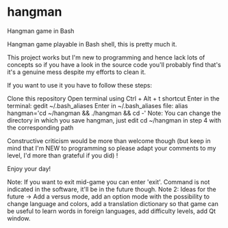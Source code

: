 # hangman
Hangman game in Bash

Hangman game playable in Bash shell, this is pretty much it.

This project works but I'm new to programming and hence lack lots of concepts so if you have a look in the source code you'll probably find that's it's a genuine mess despite my efforts to clean it.

If you want to use it you have to follow these steps:

Clone this repository
Open terminal using Ctrl + Alt + t shortcut
Enter in the terminal: gedit ~/.bash_aliases
Enter in ~/.bash_aliases file: alias hangman='cd ~/hangman && ./hangman && cd -'
Note: You can change the directory in which you save hangman, just edit cd ~/hangman in step 4 with the corresponding path

Constructive criticism would be more than welcome though (but keep in mind that I'm NEW to programming so please adapt your comments to my level, I'd more than grateful if you did) !

Enjoy your day!

Note: If you want to exit mid-game you can enter 'exit'. Command is not indicated in the software, it'll be in the future though.
Note 2: Ideas for the future -> Add a versus mode, add an option mode with the possibility to change language and colors,
add a translation dictionary so that game can be useful to learn words in foreign languages, add difficulty levels, add Qt window.
